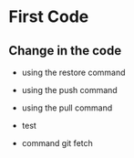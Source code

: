 # First Code


## Change in the code

* using the restore command

* using the push command

* using the pull command

* test
* command git fetch
